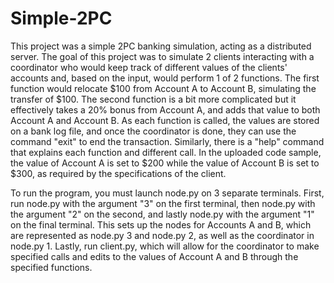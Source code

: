 # Simple-2PC
This project was a simple 2PC banking simulation, acting as a distributed server. The goal of this project was to simulate 2 clients interacting with a coordinator who would keep track of different values of the clients' accounts and, based on the input, would perform 1 of 2 functions. The first function would relocate $100 from Account A to Account B, simulating the transfer of $100. The second function is a bit more complicated but it effectively takes a 20% bonus from Account A, and adds that value to both Account A and Account B. As each function is called, the values are stored on a bank log file, and once the coordinator is done, they can use the command "exit" to end the transaction. Similarly, there is a "help" command that explains each function and different call. In the uploaded code sample, the value of Account A is set to $200 while the value of Account B is set to $300, as required by the specifications of the client.

To run the program, you must launch node.py on 3 separate terminals. First, run node.py with the argument "3" on the first terminal, then node.py with the argument "2" on the second, and lastly node.py with the argument "1" on the final terminal. This sets up the nodes for Accounts A and B, which are represented as node.py 3 and node.py 2, as well as the coordinator in node.py 1. Lastly, run client.py, which will allow for the coordinator to make specified calls and edits to the values of Account A and B through the specified functions.
